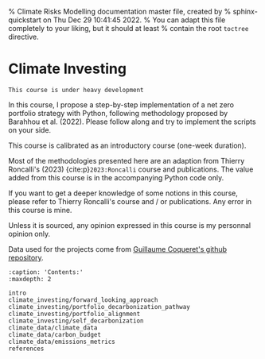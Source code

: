 % Climate Risks Modelling documentation master file, created by
% sphinx-quickstart on Thu Dec 29 10:41:45 2022.
% You can adapt this file completely to your liking, but it should at least
% contain the root `toctree` directive.

# Climate Investing


```{warning}
This course is under heavy development
```

In this course, I propose a step-by-step implementation of a net zero portfolio strategy with Python, following methodology proposed by Barahhou et al. (2022). Please follow along and try to implement the scripts on your side.

This course is calibrated as an introductory course (one-week duration).

Most of the methodologies presented here are an adaption from Thierry Roncalli's (2023)  {cite:p}`2023:Roncalli` course and publications. The value added from this course is in the accompanying Python code only.

If you want to get a deeper knowledge of some notions in this course, please refer to Thierry Roncalli's course and / or publications.
Any error in this course is mine. 

Unless it is sourced, any opinion expressed in this course is my personnal opinion only. 

Data used for the projects come from [Guillaume Coqueret's github repository](https://github.com/shokru/carbon_emissions).

```{toctree}
:caption: 'Contents:'
:maxdepth: 2

intro
climate_investing/forward_looking_approach
climate_investing/portfolio_decarbonization_pathway
climate_investing/portfolio_alignment
climate_investing/self_decarbonization
climate_data/climate_data
climate_data/carbon_budget
climate_data/emissions_metrics
references
```